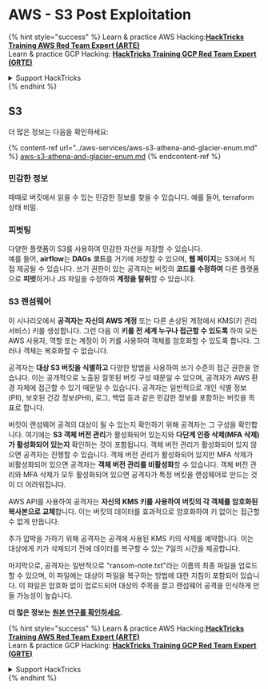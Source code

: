 # AWS - S3 Post Exploitation

{% hint style="success" %}
Learn & practice AWS Hacking:<img src="../../../.gitbook/assets/image (1).png" alt="" data-size="line">[**HackTricks Training AWS Red Team Expert (ARTE)**](https://training.hacktricks.xyz/courses/arte)<img src="../../../.gitbook/assets/image (1).png" alt="" data-size="line">\
Learn & practice GCP Hacking: <img src="../../../.gitbook/assets/image (2).png" alt="" data-size="line">[**HackTricks Training GCP Red Team Expert (GRTE)**<img src="../../../.gitbook/assets/image (2).png" alt="" data-size="line">](https://training.hacktricks.xyz/courses/grte)

<details>

<summary>Support HackTricks</summary>

* Check the [**subscription plans**](https://github.com/sponsors/carlospolop)!
* **Join the** 💬 [**Discord group**](https://discord.gg/hRep4RUj7f) or the [**telegram group**](https://t.me/peass) or **follow** us on **Twitter** 🐦 [**@hacktricks\_live**](https://twitter.com/hacktricks\_live)**.**
* **Share hacking tricks by submitting PRs to the** [**HackTricks**](https://github.com/carlospolop/hacktricks) and [**HackTricks Cloud**](https://github.com/carlospolop/hacktricks-cloud) github repos.

</details>
{% endhint %}

## S3

더 많은 정보는 다음을 확인하세요:

{% content-ref url="../aws-services/aws-s3-athena-and-glacier-enum.md" %}
[aws-s3-athena-and-glacier-enum.md](../aws-services/aws-s3-athena-and-glacier-enum.md)
{% endcontent-ref %}

### 민감한 정보

때때로 버킷에서 읽을 수 있는 민감한 정보를 찾을 수 있습니다. 예를 들어, terraform 상태 비밀.

### 피벗팅

다양한 플랫폼이 S3를 사용하여 민감한 자산을 저장할 수 있습니다.\
예를 들어, **airflow**는 **DAGs** **코드**를 거기에 저장할 수 있으며, **웹 페이지**는 S3에서 직접 제공될 수 있습니다. 쓰기 권한이 있는 공격자는 버킷의 **코드를 수정하여** 다른 플랫폼으로 **피벗**하거나 JS 파일을 수정하여 **계정을 탈취**할 수 있습니다.

### S3 랜섬웨어

이 시나리오에서 **공격자는 자신의 AWS 계정** 또는 다른 손상된 계정에서 KMS(키 관리 서비스) 키를 생성합니다. 그런 다음 이 **키를 전 세계 누구나 접근할 수 있도록** 하여 모든 AWS 사용자, 역할 또는 계정이 이 키를 사용하여 객체를 암호화할 수 있도록 합니다. 그러나 객체는 복호화할 수 없습니다.

공격자는 **대상 S3 버킷을 식별하고** 다양한 방법을 사용하여 쓰기 수준의 접근 권한을 얻습니다. 이는 공개적으로 노출된 잘못된 버킷 구성 때문일 수 있으며, 공격자가 AWS 환경 자체에 접근할 수 있기 때문일 수 있습니다. 공격자는 일반적으로 개인 식별 정보(PII), 보호된 건강 정보(PHI), 로그, 백업 등과 같은 민감한 정보를 포함하는 버킷을 목표로 합니다.

버킷이 랜섬웨어 공격의 대상이 될 수 있는지 확인하기 위해 공격자는 그 구성을 확인합니다. 여기에는 **S3 객체 버전 관리**가 활성화되어 있는지와 **다단계 인증 삭제(MFA 삭제)가 활성화되어 있는지** 확인하는 것이 포함됩니다. 객체 버전 관리가 활성화되어 있지 않으면 공격자는 진행할 수 있습니다. 객체 버전 관리가 활성화되어 있지만 MFA 삭제가 비활성화되어 있으면 공격자는 **객체 버전 관리를 비활성화**할 수 있습니다. 객체 버전 관리와 MFA 삭제가 모두 활성화되어 있으면 공격자가 특정 버킷을 랜섬웨어로 만드는 것이 더 어려워집니다.

AWS API를 사용하여 공격자는 **자신의 KMS 키를 사용하여 버킷의 각 객체를 암호화된 복사본으로 교체**합니다. 이는 버킷의 데이터를 효과적으로 암호화하여 키 없이는 접근할 수 없게 만듭니다.

추가 압박을 가하기 위해 공격자는 공격에 사용된 KMS 키의 삭제를 예약합니다. 이는 대상에게 키가 삭제되기 전에 데이터를 복구할 수 있는 7일의 시간을 제공합니다.

마지막으로, 공격자는 일반적으로 "ransom-note.txt"라는 이름의 최종 파일을 업로드할 수 있으며, 이 파일에는 대상이 파일을 복구하는 방법에 대한 지침이 포함되어 있습니다. 이 파일은 암호화 없이 업로드되어 대상의 주목을 끌고 랜섬웨어 공격을 인식하게 만들 가능성이 높습니다.

**더 많은 정보는** [**원본 연구를 확인하세요**](https://rhinosecuritylabs.com/aws/s3-ransomware-part-1-attack-vector/)**.**

{% hint style="success" %}
Learn & practice AWS Hacking:<img src="../../../.gitbook/assets/image (1).png" alt="" data-size="line">[**HackTricks Training AWS Red Team Expert (ARTE)**](https://training.hacktricks.xyz/courses/arte)<img src="../../../.gitbook/assets/image (1).png" alt="" data-size="line">\
Learn & practice GCP Hacking: <img src="../../../.gitbook/assets/image (2).png" alt="" data-size="line">[**HackTricks Training GCP Red Team Expert (GRTE)**<img src="../../../.gitbook/assets/image (2).png" alt="" data-size="line">](https://training.hacktricks.xyz/courses/grte)

<details>

<summary>Support HackTricks</summary>

* Check the [**subscription plans**](https://github.com/sponsors/carlospolop)!
* **Join the** 💬 [**Discord group**](https://discord.gg/hRep4RUj7f) or the [**telegram group**](https://t.me/peass) or **follow** us on **Twitter** 🐦 [**@hacktricks\_live**](https://twitter.com/hacktricks\_live)**.**
* **Share hacking tricks by submitting PRs to the** [**HackTricks**](https://github.com/carlospolop/hacktricks) and [**HackTricks Cloud**](https://github.com/carlospolop/hacktricks-cloud) github repos.

</details>
{% endhint %}
